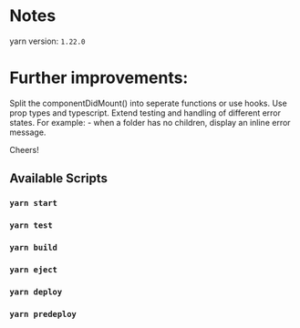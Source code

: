 # Notes
yarn version: `1.22.0`

# Further improvements:
Split the componentDidMount() into seperate functions or use hooks.
Use prop types and typescript.
Extend testing and handling of different error states.
    For example: 
    - when a folder has no children, display an inline error message.

Cheers!

## Available Scripts

### `yarn start`
### `yarn test`
### `yarn build`
### `yarn eject`
### `yarn deploy`
### `yarn predeploy`